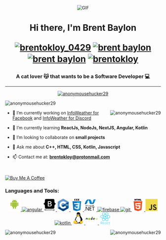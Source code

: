 <p align="center"> <img align="center" alt="GIF" src="https://github.com/abhisheknaiidu/abhisheknaiidu/blob/master/code.gif?raw=true" width="500" height="330" /> </p>

<h1 align="center">Hi there, I'm Brent Baylon
  <p align="center">
    <a href="https://twitter.com/brentokloy_0429" target="blank"><img align="center" src="https://raw.githubusercontent.com/rahuldkjain/github-profile-readme-generator/master/src/images/icons/Social/twitter.svg" alt="brentokloy_0429" height="30" width="40" /></a>
    <a href="https://www.linkedin.com/in/brent-baylon-18066b234/" target="blank"><img align="center" src="https://raw.githubusercontent.com/rahuldkjain/github-profile-readme-generator/master/src/images/icons/Social/linked-in-alt.svg" alt="brent baylon" height="30" width="40" /></a>
    <a href="https://facebook.com/codename9.5brentokloy429" target="blank"><img align="center" src="https://raw.githubusercontent.com/rahuldkjain/github-profile-readme-generator/master/src/images/icons/Social/facebook.svg" alt="brent baylon" height="30" width="40" /></a>
    <a href="https://instagram.com/brentokloy" target="blank"><img align="center" src="https://raw.githubusercontent.com/rahuldkjain/github-profile-readme-generator/master/src/images/icons/Social/instagram.svg" alt="brentokloy" height="30" width="40" /></a>
  </p>
</h1>

<h3 align="center">A cat lover 😽 that wants to be a Software Developer 💻</h3>

<hr>

<p align="center"> <a href="https://github.com/anonymousehucker29/github-profile-trophy"><img src="https://github-profile-trophy.vercel.app/?username=anonymousehucker29&theme=darkhub&row=2&column=3&no-frame=true" alt="anonymousehucker29" /></a> </p>

<p align="left"> <img src="https://komarev.com/ghpvc/?username=anonymousehucker29&label=Profile%20views&color=0e75b6&style=flat" alt="anonymousehucker29" /></p>

<p align=right><img align="right" src="https://github-readme-stats.vercel.app/api/top-langs?username=anonymousehucker29&show_icons=true&locale=en&layout=compact&theme=gotham" alt="anonymousehucker29" /></p>

- 🔭 I’m currently working on [InfoWeather for Facebook](https://github.com/AnonymouseHucker29/InfoWeather) and [InfoWeather for Discord](https://github.com/AnonymouseHucker29/InfoWeather-for-Discord)

- 🌱 I’m currently learning **ReactJs, NodeJs, NextJS, Angular, Kotlin**

- 👯 I’m looking to collaborate on **small projects**

- 💬 Ask me about **C++, HTML, CSS, Kotlin, Javascript**

- 📫 Contact me at: **brentokloy@protonmail.com**

<br>

<a href="https://www.buymeacoffee.com/meowts00" target="_blank"><img src="https://cdn.buymeacoffee.com/buttons/v2/default-red.png" alt="Buy Me A Coffee" width="150" ></a>

<h3 align="left">Languages and Tools:</h3>
<p align="center"> <a href="https://developer.android.com" target="_blank" rel="noreferrer"> <img src="https://raw.githubusercontent.com/devicons/devicon/master/icons/android/android-original-wordmark.svg" alt="android" width="40" height="40"/> </a> <a href="https://angular.io" target="_blank" rel="noreferrer"> <img src="https://angular.io/assets/images/logos/angular/angular.svg" alt="angular" width="40" height="40"/> </a> <a href="https://getbootstrap.com" target="_blank" rel="noreferrer"> <img src="https://raw.githubusercontent.com/devicons/devicon/master/icons/bootstrap/bootstrap-plain-wordmark.svg" alt="bootstrap" width="40" height="40"/> </a> <a href="https://www.w3schools.com/cpp/" target="_blank" rel="noreferrer"> <img src="https://raw.githubusercontent.com/devicons/devicon/master/icons/cplusplus/cplusplus-original.svg" alt="cplusplus" width="40" height="40"/> </a> <a href="https://www.w3schools.com/css/" target="_blank" rel="noreferrer"> <img src="https://raw.githubusercontent.com/devicons/devicon/master/icons/css3/css3-original-wordmark.svg" alt="css3" width="40" height="40"/> </a> <a href="https://dotnet.microsoft.com/" target="_blank" rel="noreferrer"> <img src="https://raw.githubusercontent.com/devicons/devicon/master/icons/dot-net/dot-net-original-wordmark.svg" alt="dotnet" width="40" height="40"/> </a> <a href="https://firebase.google.com/" target="_blank" rel="noreferrer"> <img src="https://www.vectorlogo.zone/logos/firebase/firebase-icon.svg" alt="firebase" width="40" height="40"/> </a> <a href="https://git-scm.com/" target="_blank" rel="noreferrer"> <img src="https://www.vectorlogo.zone/logos/git-scm/git-scm-icon.svg" alt="git" width="40" height="40"/> </a> <a href="https://www.w3.org/html/" target="_blank" rel="noreferrer"> <img src="https://raw.githubusercontent.com/devicons/devicon/master/icons/html5/html5-original-wordmark.svg" alt="html5" width="40" height="40"/> </a> <a href="https://developer.mozilla.org/en-US/docs/Web/JavaScript" target="_blank" rel="noreferrer"> <img src="https://raw.githubusercontent.com/devicons/devicon/master/icons/javascript/javascript-original.svg" alt="javascript" width="40" height="40"/> </a> <a href="https://kotlinlang.org" target="_blank" rel="noreferrer"> <img src="https://www.vectorlogo.zone/logos/kotlinlang/kotlinlang-icon.svg" alt="kotlin" width="40" height="40"/> </a> <a href="https://www.linux.org/" target="_blank" rel="noreferrer"> <img src="https://raw.githubusercontent.com/devicons/devicon/master/icons/linux/linux-original.svg" alt="linux" width="40" height="40"/> </a> <a href="https://nodejs.org" target="_blank" rel="noreferrer"> <img src="https://raw.githubusercontent.com/devicons/devicon/master/icons/nodejs/nodejs-original-wordmark.svg" alt="nodejs" width="40" height="40"/> </a> <a href="https://reactjs.org/" target="_blank" rel="noreferrer"> <img src="https://raw.githubusercontent.com/devicons/devicon/master/icons/react/react-original-wordmark.svg" alt="react" width="40" height="40"/> </a> </p>

<p align="left"><img align="left" src="https://github-readme-stats.vercel.app/api?username=anonymousehucker29&show_icons=true&locale=en&theme=gotham" alt="anonymousehucker29" /></p>

<p align="right"><img align="right" src="https://github-readme-streak-stats.herokuapp.com/?user=anonymousehucker29&theme=gotham" alt="anonymousehucker29" /></p>
